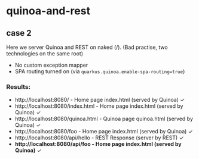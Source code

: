 # quinoa-and-rest

## case 2 

Here we server Quinoa and REST on naked (/). (Bad practise, two technologies on the same root)
- No custom exception mapper
- SPA routing turned on (via `quarkus.quinoa.enable-spa-routing=true`)

### Results:

- http://localhost:8080/ - Home page index.html (served by Quinoa) &check;
- http://localhost:8080/index.html - Home page index.html (served by Quinoa) &check;
- http://localhost:8080/quinoa.html - Quinoa page quinoa.html (served by Quinoa) &check;
- http://localhost:8080/foo - Home page index.html (served by Quinoa) &check;
- http://localhost:8080/api/hello - REST Response (server by REST) &check;
- **http://localhost:8080/api/foo - Home page index.html (served by Quinoa)** &check;